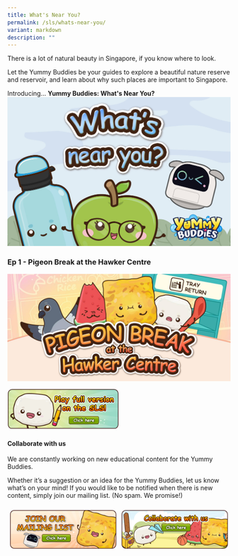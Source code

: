 ```yaml
---
title: What's Near You?
permalink: /sls/whats-near-you/
variant: markdown
description: ""
---
```

There is a lot of natural beauty in Singapore, if you know where to look.

Let the Yummy Buddies be your guides to explore a beautiful nature reserve and reservoir, and learn about why such places are important to Singapore.
  
Introducing… **Yummy Buddies: What's Near You?**
![](/images/SLS/what_near_you_banner_cover.jpg)

### Ep 1 - Pigeon Break at the Hawker Centre
![](/images/Games/games_pigeon_break.jpg)

<a target="_blank" href="https://go.gov.sg/yummybuddies-pb-sls"><img style="width:50%" alt="" src="/images/Games/btn_games_sls.png"></a>
#### Collaborate with us

We are constantly working on new educational content for the Yummy Buddies.  

Whether it’s a suggestion or an idea for the Yummy Buddies, let us know what’s on your mind! If you would like to be notified when there is new content, simply join our mailing list.
(No spam. We promise!)

<style type="text/css">
.tg  {border-collapse:collapse;border-spacing:0;}
.tg td{border-color:black;border-style:solid;border-width:0px;font-family:Arial, sans-serif;font-size:14px;
overflow:hidden;padding:10px 5px;word-break:normal;}
.tg th{border-color:black;border-style:solid;border-width:0px;font-family:Arial, sans-serif;font-size:14px;
font-weight:normal;overflow:hidden;padding:10px 5px;word-break:normal;}
.tg .tg-0pky{border-color:white;text-align:left;vertical-align:top}
</style>
<table class="tg">
<thead>
<tr>
<td class="tg-0pky"><a target="_blank" href="https://go.gov.sg/yummybuddies-edm"><img alt="" src="/images/Website/btn_mailing_list.png"></a></td>
<td class="tg-0pky"><a target="_blank" href="https://go.gov.sg/yummybuddies-contact-us"><img alt="" src="/images/Website/btn_collab.png"></a></td>
</tr>
</thead>
</table>